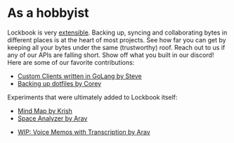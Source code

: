 # As a hobbyist
Lockbook is very [extensible](extending.md). Backing up, syncing and collaborating bytes in different places is at the heart of most projects. See how far you can get by keeping all your bytes under the same (trustworthy) roof. Reach out to us if any of our APIs are falling short. Show off what you built in our discord! Here are some of our favorite contributions:
* [Custom Clients written in GoLang by Steve](https://github.com/steverusso/lockbook-x)
* [Backing up dotfiles by Corey](https://coreycc.com/md/blog/backup-dotfiles-with-lockbook.md)

Experiments that were ultimately added to Lockbook itself:
* [Mind Map by Krish](https://github.com/lockbook/lockbook/pull/3187) 
* [Space Analyzer by Arav](https://github.com/lockbook/lockbook/pull/3474)
- [WIP: Voice Memos with Transcription by Arav](https://github.com/lockbook/lockbook/pull/3643)